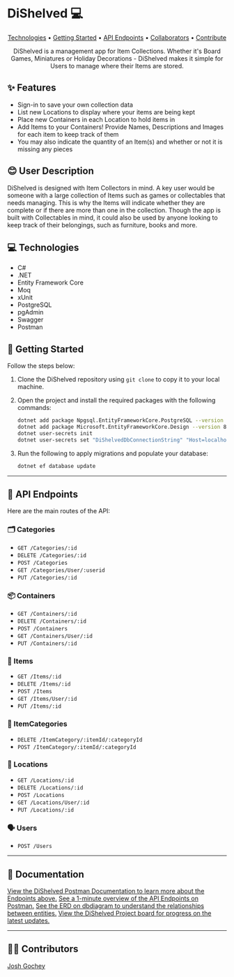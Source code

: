 # **DiShelved 💻**
<p align="center">
  <a href="#-technologies">Technologies</a> •
  <a href="#-getting-started">Getting Started</a> •
  <a href="#-api-endpoints">API Endpoints</a> •
  <a href="#collaborators">Collaborators</a> •
  <a href="#contribute">Contribute</a>
</p>

<p align="center">
DiShelved is a management app for Item Collections. Whether it's Board Games, Miniatures or Holiday Decorations - DiShelved makes it simple for Users to manage where their Items are stored.
</p>

## ✨ Features
- Sign-in to save your own collection data
- List new Locations to display where your items are being kept
- Place new Containers in each Location to hold items in
- Add Items to your Containers! Provide Names, Descriptions and Images for each item to keep track of them
- You may also indicate the quantity of an Item(s) and whether or not it is missing any pieces

## 😊 User Description
DiShelved is designed with Item Collectors in mind. A key user would be someone with a large collection of Items such as games or collectables that needs managing.
This is why the Items will indicate whether they are complete or if there are more than one in the collection.
Though the app is built with Collectables in mind, it could also be used by anyone looking to keep track of their belongings, such as furniture, books and more.


## 💻 Technologies

- C#
- .NET
- Entity Framework Core
- Moq
- xUnit
- PostgreSQL
- pgAdmin
- Swagger
- Postman

## 🚀 Getting Started

Follow the steps below:

1. Clone the DiShelved repository using `git clone` to copy it to your local machine.
2. Open the project and install the required packages with the following commands:

   ```bash
   dotnet add package Npgsql.EntityFrameworkCore.PostgreSQL --version 8.0
   dotnet add package Microsoft.EntityFrameworkCore.Design --version 8.0
   dotnet user-secrets init
   dotnet user-secrets set "DiShelvedDbConnectionString" "Host=localhost;Port=5432;Username=postgres;Password=;Database=DiShelved"

3. Run the following to apply migrations and populate your database:

   ```bash
   dotnet ef database update

---

## 📍 API Endpoints

Here are the main routes of the API:

### 🗂️ Categories

- `GET /Categories/:id`
- `DELETE /Categories/:id`
- `POST /Categories`
- `GET /Categories/User/:userid`
- `PUT /Categories/:id`

### 📦 Containers

- `GET /Containers/:id`
- `DELETE /Containers/:id`
- `POST /Containers`
- `GET /Containers/User/:id`
- `PUT /Containers/:id`

### 🧾 Items

- `GET /Items/:id`
- `DELETE /Items/:id`
- `POST /Items`
- `GET /Items/User/:id`
- `PUT /Items/:id`

### 🔗 ItemCategories

- `DELETE /ItemCategory/:itemId/:categoryId`
- `POST /ItemCategory/:itemId/:categoryId`

### 📍 Locations

- `GET /Locations/:id`
- `DELETE /Locations/:id`
- `POST /Locations`
- `GET /Locations/User/:id`
- `PUT /Locations/:id`

### 🗣️ Users

- `POST /Users`

---

## 📄 Documentation

[View the DiShelved Postman Documentation to learn more about the Endpoints above.](https://documenter.getpostman.com/view/36639418/2sB2qfAzEy?authuser=0)
[See a 1-minute overview of the API Endpoints on Postman.](https://www.loom.com/share/79097f102a1649b9bdb03ba98acacd0d?sid=e7871ba8-5b4d-4055-aba6-9aef7b6e0ec7)
[See the ERD on dbdiagram to understand the relationships between entities.](https://dbdiagram.io/d/DiShelved-68227fd95b2fc4582f4a2b7a)
[View the DiShelved Project board for progress on the latest updates.](https://github.com/users/Jgochey/projects/11)

---

## 👨‍🔬 Contributors
[Josh Gochey](https://github.com/Jgochey)
